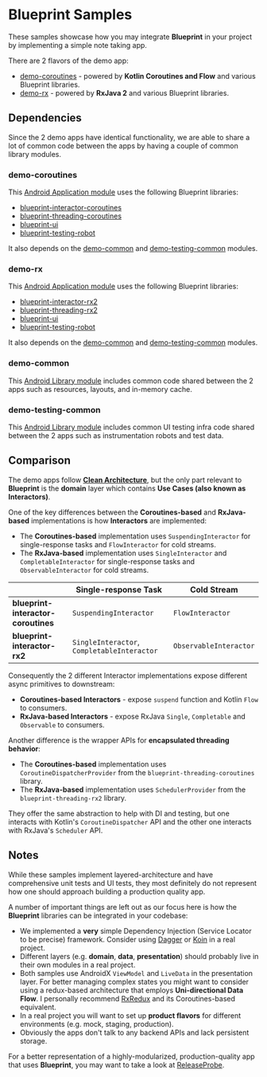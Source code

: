 # Blueprint Samples

These samples showcase how you may integrate **Blueprint** in your project by implementing a simple note taking app.

There are 2 flavors of the demo app:

* [demo-coroutines][demo-coroutines] - powered by **Kotlin Coroutines and Flow** and various Blueprint libraries.
* [demo-rx][demo-rx] - powered by **RxJava 2** and various Blueprint libraries.

## Dependencies

Since the 2 demo apps have identical functionality, we are able to share a lot of common code between the apps by having a couple of common library modules.

### demo-coroutines

This [Android Application module][demo-coroutines] uses the following Blueprint libraries:

* [blueprint-interactor-coroutines][interactor-coroutines]
* [blueprint-threading-coroutines][threading-coroutines]
* [blueprint-ui][ui]
* [blueprint-testing-robot][testing-robot]

It also depends on the [demo-common][demo-common] and [demo-testing-common][demo-testing-common] modules.

### demo-rx

This [Android Application module][demo-rx] uses the following Blueprint libraries:

* [blueprint-interactor-rx2][interactor-rx2]
* [blueprint-threading-rx2][threading-rx2]
* [blueprint-ui][ui]
* [blueprint-testing-robot][testing-robot]

It also depends on the [demo-common][demo-common] and [demo-testing-common][demo-testing-common] modules.

### demo-common

This [Android Library module][demo-common] includes common code shared between the 2 apps such as resources, layouts, and in-memory cache.

### demo-testing-common

This [Android Library module][demo-testing-common] includes common UI testing infra code shared between the 2 apps such as instrumentation robots and test data.


## Comparison

The demo apps follow **[Clean Architecture][clean-architecture]**, but the only part relevant to **Blueprint** is the **domain** layer which contains **Use Cases (also known as Interactors)**.

One of the key differences between the **Coroutines-based** and **RxJava-based** implementations is how **Interactors** are implemented:

* The **Coroutines-based** implementation uses `SuspendingInteractor` for single-response tasks and `FlowInteractor` for cold streams.
* The **RxJava-based** implementation uses `SingleInteractor` and `CompletableInteractor` for single-response tasks and `ObservableInteractor` for cold streams.

|                                     | Single-response Task                        | Cold Stream            |
|-------------------------------------|---------------------------------------------|------------------------|
| **blueprint-interactor-coroutines** | `SuspendingInteractor`                      | `FlowInteractor`       |
| **blueprint-interactor-rx2**        | `SingleInteractor`, `CompletableInteractor` | `ObservableInteractor` |

Consequently the 2 different Interactor implementations expose different async primitives to downstream:

* **Coroutines-based Interactors** - expose `suspend` function and Kotlin `Flow` to consumers. 
* **RxJava-based Interactors** - expose RxJava `Single`, `Completable` and `Observable` to consumers.

Another difference is the wrapper APIs for **encapsulated threading behavior**:

* The **Coroutines-based** implementation uses `CoroutineDispatcherProvider` from the `blueprint-threading-coroutines` library.
* The **RxJava-based** implementation uses `SchedulerProvider` from the `blueprint-threading-rx2` library.

They offer the same abstraction to help with DI and testing, but one interacts with Kotlin's `CoroutineDispatcher` API and the other one interacts with RxJava's `Scheduler` API.

## Notes

While these samples implement layered-architecture and have comprehensive unit tests and UI tests, they most definitely do not represent how one should approach building a production quality app.

A number of important things are left out as our focus here is how the **Blueprint** libraries can be integrated in your codebase:

* We implemented a **very** simple Dependency Injection (Service Locator to be precise) framework. Consider using [Dagger][dagger] or [Koin][koin] in a real project.
* Different layers (e.g. **domain**, **data**, **presentation**) should probably live in their own modules in a real project.
* Both samples use AndroidX `ViewModel` and `LiveData` in the presentation layer. For better managing complex states you might want to consider using a redux-based architecture that employs **Uni-directional Data Flow**. I personally recommend [RxRedux][rxredux] and its Coroutines-based equivalent.
* In a real project you will want to set up **product flavors** for different environments (e.g. mock, staging, production).
* Obviously the apps don't talk to any backend APIs and lack persistent storage.

For a better representation of a highly-modularized, production-quality app that uses **Blueprint**, you may want to take a look at [ReleaseProbe][release-probe].

[demo-coroutines]: demo-coroutines/
[demo-rx]: demo-rx/
[demo-common]: demo-common/
[demo-testing-common]: demo-testing-common/
[interactor-coroutines]: /blueprint-interactor-coroutines/
[threading-coroutines]: /blueprint-threading-coroutines/
[interactor-rx2]: /blueprint-interactor-rx2/
[threading-rx2]: /blueprint-threading-rx2/
[ui]: /blueprint-ui/
[testing-robot]: /blueprint-testing-robot/
[clean-architecture]: http://blog.cleancoder.com/uncle-bob/2012/08/13/the-clean-architecture.html
[dagger]: https://github.com/google/dagger
[koin]: https://github.com/InsertKoinIO/koin
[rxredux]: https://github.com/freeletics/RxRedux
[release-probe]: https://github.com/ReactiveCircus/release-probe
